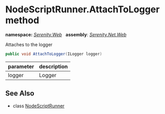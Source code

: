 # NodeScriptRunner.AttachToLogger method
**namespace:** *[Serenity.Web](../../README.md#serenity.web-namespace)*   **assembly**: *[Serenity.Net.Web](../../README.md)*

Attaches to the logger

```csharp
public void AttachToLogger(ILogger logger)
```

| parameter | description |
| --- | --- |
| logger | Logger |

## See Also

* class [NodeScriptRunner](../NodeScriptRunner.md)